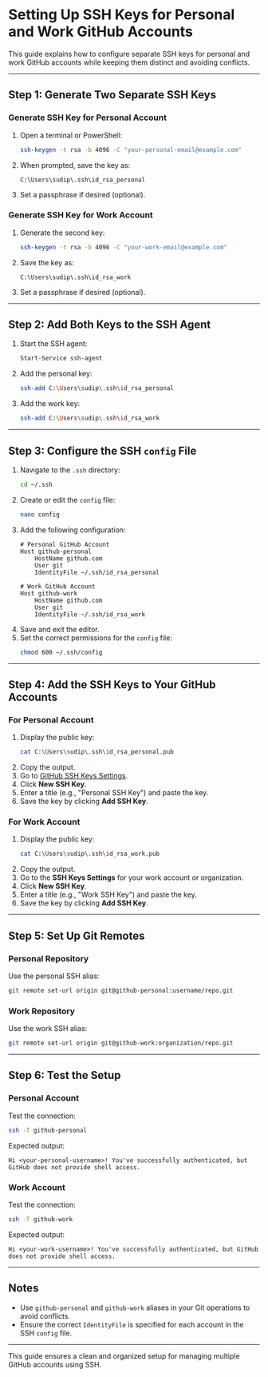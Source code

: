 # Setting Up SSH Keys for Personal and Work GitHub Accounts

This guide explains how to configure separate SSH keys for personal and work GitHub accounts while keeping them distinct and avoiding conflicts.

---

## Step 1: Generate Two Separate SSH Keys

### Generate SSH Key for Personal Account
1. Open a terminal or PowerShell:
   ```bash
   ssh-keygen -t rsa -b 4096 -C "your-personal-email@example.com"
   ```
2. When prompted, save the key as:
   ```plaintext
   C:\Users\sudip\.ssh\id_rsa_personal
   ```
3. Set a passphrase if desired (optional).

### Generate SSH Key for Work Account
1. Generate the second key:
   ```bash
   ssh-keygen -t rsa -b 4096 -C "your-work-email@example.com"
   ```
2. Save the key as:
   ```plaintext
   C:\Users\sudip\.ssh\id_rsa_work
   ```
3. Set a passphrase if desired (optional).

---

## Step 2: Add Both Keys to the SSH Agent

1. Start the SSH agent:
   ```bash
   Start-Service ssh-agent
   ```
2. Add the personal key:
   ```bash
   ssh-add C:\Users\sudip\.ssh\id_rsa_personal
   ```
3. Add the work key:
   ```bash
   ssh-add C:\Users\sudip\.ssh\id_rsa_work
   ```

---

## Step 3: Configure the SSH `config` File

1. Navigate to the `.ssh` directory:
   ```bash
   cd ~/.ssh
   ```
2. Create or edit the `config` file:
   ```bash
   nano config
   ```
3. Add the following configuration:
   ```plaintext
   # Personal GitHub Account
   Host github-personal
       HostName github.com
       User git
       IdentityFile ~/.ssh/id_rsa_personal

   # Work GitHub Account
   Host github-work
       HostName github.com
       User git
       IdentityFile ~/.ssh/id_rsa_work
   ```
4. Save and exit the editor.
5. Set the correct permissions for the `config` file:
   ```bash
   chmod 600 ~/.ssh/config
   ```

---

## Step 4: Add the SSH Keys to Your GitHub Accounts

### For Personal Account
1. Display the public key:
   ```bash
   cat C:\Users\sudip\.ssh\id_rsa_personal.pub
   ```
2. Copy the output.
3. Go to [GitHub SSH Keys Settings](https://github.com/settings/keys).
4. Click **New SSH Key**.
5. Enter a title (e.g., "Personal SSH Key") and paste the key.
6. Save the key by clicking **Add SSH Key**.

### For Work Account
1. Display the public key:
   ```bash
   cat C:\Users\sudip\.ssh\id_rsa_work.pub
   ```
2. Copy the output.
3. Go to the **SSH Keys Settings** for your work account or organization.
4. Click **New SSH Key**.
5. Enter a title (e.g., "Work SSH Key") and paste the key.
6. Save the key by clicking **Add SSH Key**.

---

## Step 5: Set Up Git Remotes

### Personal Repository
Use the personal SSH alias:
```bash
git remote set-url origin git@github-personal:username/repo.git
```

### Work Repository
Use the work SSH alias:
```bash
git remote set-url origin git@github-work:organization/repo.git
```

---

## Step 6: Test the Setup

### Personal Account
Test the connection:
```bash
ssh -T github-personal
```
Expected output:
```
Hi <your-personal-username>! You've successfully authenticated, but GitHub does not provide shell access.
```

### Work Account
Test the connection:
```bash
ssh -T github-work
```
Expected output:
```
Hi <your-work-username>! You've successfully authenticated, but GitHub does not provide shell access.
```

---

## Notes
- Use `github-personal` and `github-work` aliases in your Git operations to avoid conflicts.
- Ensure the correct `IdentityFile` is specified for each account in the SSH `config` file.

---

This guide ensures a clean and organized setup for managing multiple GitHub accounts using SSH.
